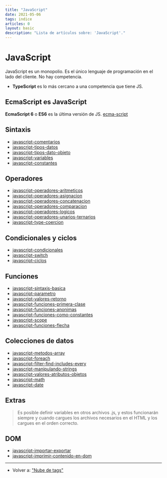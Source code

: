 ```yaml
---
title: "JavaScript"
date: 2021-05-06
tags: indice
articles: 0
layout: basic
description: "Lista de artículos sobre: 'JavaScript'."
---
```


# JavaScript
JavaScript es un monopolio. Es el único lenguaje de programación en el lado del cliente. No hay competencia.
- **TypeScript** es lo más cercano a una competencia que tiene JS.

## EcmaScript es JavaScript
**EcmaScript 6** o **ES6** es la última versión de JS.
[ecma-script](ecma-script)

## Sintaxis
- [javascript-comentarios](javascript-comentarios)
- [javascript-tipos-datos](javascript-tipos-datos)
- [javascript-tipos-dato-objeto](javascript-tipos-dato-objeto)
- [javascript-variables](javascript-variables)
- [javascript-constantes](javascript-constantes)

## Operadores
- [javascript-operadores-aritmeticos](javascript-operadores-aritmeticos)
- [javascript-operadores-asignacion](javascript-operadores-asignacion)
- [javascript-operadores-concatenacion](javascript-operadores-concatenacion)
- [javascript-operadores-comparacion](javascript-operadores-comparacion)
- [javascript-operadores-logicos](javascript-operadores-logicos)
- [javascript-operadores-unarios-ternarios](javascript-operadores-unarios-ternarios)
- [javascript-type-coercion](javascript-type-coercion)

## Condicionales y ciclos
- [javascript-condicionales](javascript-condicionales)
- [javascript-switch](javascript-switch)
- [javascript-ciclos](javascript-ciclos)

## Funciones
- [javascript-sintaxis-basica](javascript-sintaxis-basica)
- [javascript-parametro](javascript-parametro)
- [javascript-valores-retorno](javascript-valores-retorno)
- [javascript-funciones-primera-clase](javascript-funciones-primera-clase)
- [javascript-funciones-anonimas](javascript-funciones-anonimas)
- [javascript-funciones-como-constantes](javascript-funciones-como-constantes)
- [javascript-scope](javascript-scope)
- [javascript-funciones-flecha](javascript-funciones-flecha)

## Colecciones de datos
- [javascript-metodos-array](javascript-metodos-array)
- [javascript-foreach](javascript-foreach)
- [javascript-filter-find-includes-every](javascript-filter-find-includes-every)
- [javascript-manipulando-strings](javascript-manipulando-strings)
- [javascript-valores-atributos-objetos](javascript-valores-atributos-objetos)
- [javascript-math](javascript-math)
- [javascript-date](javascript-date)

## Extras
> Es posible definir variables en otros archivos .js, y estos funcionarán siempre y cuando cargues los archivos necesarios en el HTML y los cargues en el orden correcto.

## DOM
- [javascript-importar-exportar](javascript-importar-exportar)
- [javascript-imprimir-contenido-en-dom](javascript-imprimir-contenido-en-dom)

***

- Volver a: ["Nube de tags"](../index)
